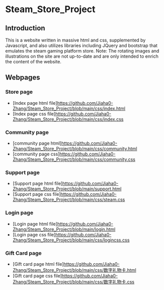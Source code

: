 # Steam_Store_Project

## Introduction
This is a website written in massive html and css, supplemented by Javascript, and also utilizes libraries including JQuery and bootstrap that emulates the steam gaming platform store. 
Note: The rotating images and illustrations on the site are not up-to-date and are only intended to enrich the content of the website. 

## Webpages

### Store page
* [Index page html file]https://github.com/Jiaha0-Zhang/Steam_Store_Project/blob/main/css/index.html
* [Index page css file]https://github.com/Jiaha0-Zhang/Steam_Store_Project/blob/main/css/index.css

### Community page
* [community page html]https://github.com/Jiaha0-Zhang/Steam_Store_Project/blob/main/css/community.html
* [community page css]https://github.com/Jiaha0-Zhang/Steam_Store_Project/blob/main/css/community.css

### Support page
* [Support page html file]https://github.com/Jiaha0-Zhang/Steam_Store_Project/blob/main/support.html
* [Support page css file]https://github.com/Jiaha0-Zhang/Steam_Store_Project/blob/main/css/steam.css

### Login page
* [Login page html file]https://github.com/Jiaha0-Zhang/Steam_Store_Project/blob/main/login.html
* [Login page css file]https://github.com/Jiaha0-Zhang/Steam_Store_Project/blob/main/css/logincss.css

### Gift Card page
* [Gift card page html file]https://github.com/Jiaha0-Zhang/Steam_Store_Project/blob/main/css/数字礼物卡.html
* [Gift card page css file]https://github.com/Jiaha0-Zhang/Steam_Store_Project/blob/main/css/数字礼物卡.css


